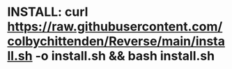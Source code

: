 # INSTALL: curl https://raw.githubusercontent.com/colbychittenden/Reverse/main/install.sh -o install.sh && bash install.sh
